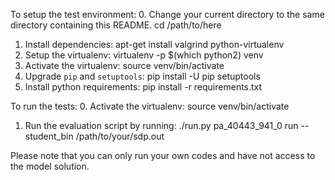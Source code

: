 To setup the test environment:
0. Change your current directory to the same directory containing this README.
	cd /path/to/here
1. Install dependencies:
	apt-get install valgrind python-virtualenv
2. Setup the virtualenv:
	virtualenv -p $(which python2) venv
3. Activate the virtualenv:
	source venv/bin/activate
4. Upgrade `pip` and `setuptools`:
    pip install -U pip setuptools
5. Install python requirements:
	pip install -r requirements.txt

To run the tests:
0. Activate the virtualenv:
	source venv/bin/activate
1. Run the evaluation script by running:
	./run.py pa_40443_941_0 run --student_bin /path/to/your/sdp.out

Please note that you can only run your own codes and have not access to the model solution.
